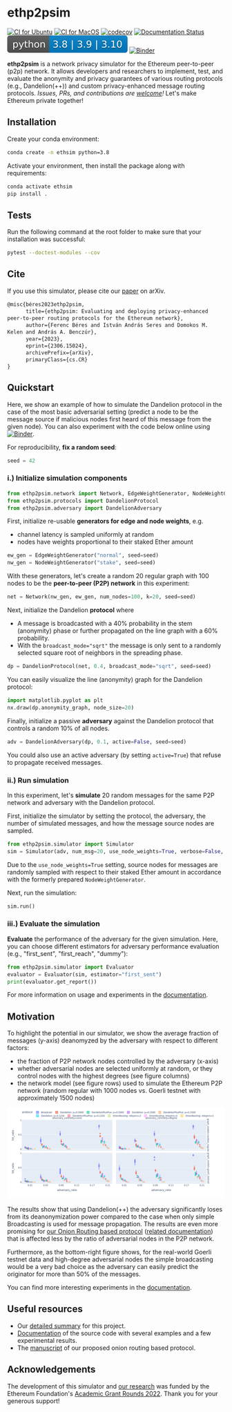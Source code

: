 # ethp2psim

[![CI for Ubuntu](https://github.com/ferencberes/ethsim/actions/workflows/ubuntu.yml/badge.svg)](https://github.com/ferencberes/ethsim/actions/workflows/ubuntu.yml)
[![CI for MacOS](https://github.com/ferencberes/ethsim/actions/workflows/macos.yml/badge.svg)](https://github.com/ferencberes/ethsim/actions/workflows/macos.yml)
[![codecov](https://codecov.io/gh/ferencberes/ethp2psim/branch/main/graph/badge.svg?token=6871LSZKSK)](https://codecov.io/gh/ferencberes/ethp2psim)
[![Documentation Status](https://readthedocs.org/projects/ethp2psim/badge/?version=latest)](https://ethp2psim.readthedocs.io/en/latest/?badge=latest)
![Python versions](pybadge.svg)
[![Binder](https://mybinder.org/badge_logo.svg)](https://mybinder.org/v2/gh/ferencberes/ethp2psim/HEAD?labpath=ipython/EthP2PSimExamples.ipynb)

**ethp2psim** is a network privacy simulator for the Ethereum peer-to-peer (p2p) network. It allows developers and researchers to implement, test, and evaluate the anonymity and privacy guarantees of various routing protocols (e.g., Dandelion(++)) and custom privacy-enhanced message routing protocols. *Issues, PRs, and contributions are [welcome](https://ethresear.ch/t/quantifying-the-privacy-guarantees-of-validatory-privacy-mechanisms/15715)!* Let's make Ethereum private together!

## Installation

Create your conda environment:
```bash
conda create -n ethsim python=3.8
```

Activate your environment, then install the package along with requirements:
```bash
conda activate ethsim
pip install .
```

## Tests

Run the following command at the root folder to make sure that your installation was successful:
```bash
pytest --doctest-modules --cov
```

## Cite

If you use this simulator, please cite our [paper](https://arxiv.org/pdf/2306.15024.pdf) on arXiv.

```
@misc{béres2023ethp2psim,
      title={ethp2psim: Evaluating and deploying privacy-enhanced peer-to-peer routing protocols for the Ethereum network}, 
      author={Ferenc Béres and István András Seres and Domokos M. Kelen and András A. Benczúr},
      year={2023},
      eprint={2306.15024},
      archivePrefix={arXiv},
      primaryClass={cs.CR}
}
```

## Quickstart

Here, we show an example of how to simulate the Dandelion protocol in the case of the most basic adversarial setting (predict a node to be the message source if malicious nodes first heard of this message from the given node). You can also experiment with the code below online using [![Binder](https://mybinder.org/badge_logo.svg)](https://mybinder.org/v2/gh/ferencberes/ethp2psim/HEAD?labpath=EthP2PSimExamples.ipynb).

For reproducibility, **fix a random seed**:

```python
seed = 42
```

### i.) Initialize simulation components
```python
from ethp2psim.network import Network, EdgeWeightGenerator, NodeWeightGenerator
from ethp2psim.protocols import DandelionProtocol
from ethp2psim.adversary import DandelionAdversary
```

First, initialize re-usable **generators for edge and node weights**, e.g. 
   * channel latency is sampled uniformly at random
   * nodes have weights proportional to their staked Ether amount
   
```python
ew_gen = EdgeWeightGenerator("normal", seed=seed)
nw_gen = NodeWeightGenerator("stake", seed=seed)
```

With these generators, let's create a random 20 regular graph with 100 nodes to be the **peer-to-peer (P2P) network** in this experiment:
```python
net = Network(nw_gen, ew_gen, num_nodes=100, k=20, seed=seed)
```

Next, initialize the Dandelion **protocol** where 
   * A message is broadcasted with a 40% probability in the stem (anonymity) phase or further propagated on the line graph with a 60% probability.
   * With the `broadcast_mode="sqrt"` the message is only sent to a randomly selected square root of neighbors in the spreading phase.
   
```python
dp = DandelionProtocol(net, 0.4, broadcast_mode="sqrt", seed=seed)
```

You can easily visualize the line (anonymity) graph for the Dandelion protocol:
```python
import matplotlib.pyplot as plt
nx.draw(dp.anonymity_graph, node_size=20)
```

Finally, initialize a passive **adversary** against the Dandelion protocol that controls a random 10% of all nodes.
```python
adv = DandelionAdversary(dp, 0.1, active=False, seed=seed)
```
You could also use an active adversary (by setting `active=True`) that refuse to propagate received messages.

### ii.) Run simulation

In this experiment, let's **simulate** 20 random messages for the same P2P network and adversary with the Dandelion protocol.

First, initialize the simulator by setting the protocol, the adversary, the number of simulated messages, and how the message source nodes are sampled.
```python
from ethp2psim.simulator import Simulator
sim = Simulator(adv, num_msg=20, use_node_weights=True, verbose=False, seed=seed)
```
Due to the `use_node_weights=True` setting, source nodes for messages are randomly sampled with respect to their staked Ether amount in accordance with the formerly prepared `NodeWeightGenerator`.

Next, run the simulation:
```python
sim.run()
```

### iii.) Evaluate the simulation

**Evaluate** the performance of the adversary for the given simulation. Here, you can choose different estimators for adversary performance evaluation (e.g., "first_sent", "first_reach", "dummy"):
```python
from ethp2psim.simulator import Evaluator
evaluator = Evaluator(sim, estimator="first_sent")
print(evaluator.get_report())
```

For more information on usage and experiments in the [documentation](https://ethp2psim.readthedocs.io/en/latest/?badge=latest).

## Motivation

To highlight the potential in our simulator, we show the average fraction of messages (y-axis) deanomyzed by the adversary with respect to different factors:

* the fraction of P2P network nodes controlled by the adversary (x-axis)
* whether adversarial nodes are selected uniformly at random, or they control nodes with the highest degrees (see figure columns)
* the network model (see figure rows) used to simulate the Ethereum P2P network (random regular with 1000 nodes vs. Goerli testnet with approximately 1500 nodes) 

![motivation_figure](figures/passive_adversary_centrality_hit_ratio.png)

The results show that using Dandelion(++) the adversary significantly loses from its deanonymization power compared to the case when only simple Broadcasting is used for message propagation. The results are even more promising for [our Onion Routing based protocol](https://info.ilab.sztaki.hu/~kdomokos/OnionRoutingP2PEthereumPrivacy.pdf) ([related documentation](https://ethp2psim.readthedocs.io/en/latest/onion_routing.html)) that is affected less by the ratio of adversarial nodes in the P2P network.

Furthermore, as the bottom-right figure shows, for the real-world Goerli testnet data and high-degree adversarial nodes the simple broadcasting would be a very bad choice as the adversary can easily predict the originator for more than 50% of the messages.

You can find more interesting experiments in the [documentation](https://ethp2psim.readthedocs.io/en/latest/experiments.html).

## Useful resources

- Our [detailed summary](ethp2psim_summary.pdf) for this project.
- [Documentation](https://ethp2psim.readthedocs.io/en/latest/) of the source code with several examples and a few experimental results.
- The [manuscript](https://info.ilab.sztaki.hu/~kdomokos/OnionRoutingP2PEthereumPrivacy.pdf) of our proposed onion routing based protocol.

## Acknowledgements

The development of this simulator and [our research](https://info.ilab.sztaki.hu/~kdomokos/OnionRoutingP2PEthereumPrivacy.pdf) was funded by the Ethereum Foundation's [Academic Grant Rounds 2022](https://blog.ethereum.org/2022/07/29/academic-grants-grantee-announce). 
Thank you for your generous support!
